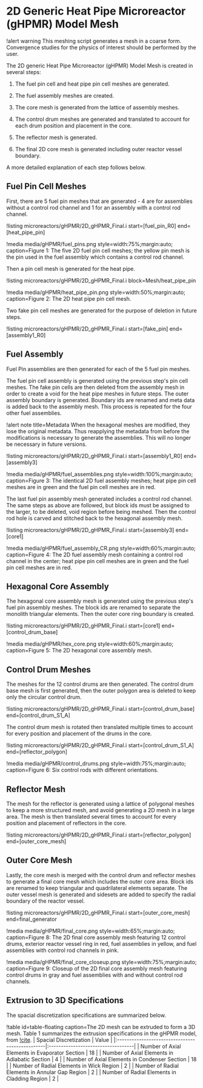 # 2D Generic Heat Pipe Microreactor (gHPMR) Model Mesh

!alert warning
This meshing script generates a mesh in a coarse form. Convergence studies for the physics of interest should be performed by the user.

The 2D generic Heat Pipe Microreactor (gHPMR) Model Mesh is created in several steps:

1. The fuel pin cell and heat pipe pin cell meshes are generated.

2. The fuel assembly meshes are created.

3. The core mesh is generated from the lattice of assembly meshes.

4. The control drum meshes are generated and translated to account for each drum position and placement in the core.

5. The reflector mesh is generated.

6. The final 2D core mesh is generated including outer reactor vessel boundary.

A more detailed explanation of each step follows below.

## Fuel Pin Cell Meshes

First, there are 5 fuel pin meshes that are generated - 4 are for assemblies without a control rod channel and 1 for an assembly with a control rod channel.

!listing microreactors/gHPMR/2D_gHPMR_Final.i start=[fuel_pin_R0] end=[heat_pipe_pin]

!media media/gHPMR/fuel_pins.png
    style=width:75%;margin:auto;
    caption=Figure 1: The five 2D fuel pin cell meshes; the yellow pin mesh is the pin used in the fuel assembly which contains a control rod channel.

Then a pin cell mesh is generated for the heat pipe.

!listing microreactors/gHPMR/2D_gHPMR_Final.i block=Mesh/heat_pipe_pin

!media media/gHPMR/heat_pipe_pin.png
    style=width:50%;margin:auto;
    caption=Figure 2: The 2D heat pipe pin cell mesh.

Two fake pin cell meshes are generated for the purpose of deletion in future steps.

!listing microreactors/gHPMR/2D_gHPMR_Final.i start=[fake_pin] end=[assembly1_R0]

## Fuel Assembly

Fuel Pin assemblies are then generated for each of the 5 fuel pin meshes.

The fuel pin cell assembly is generated using the previous step's pin cell meshes. The fake pin cells are then deleted from the assembly mesh in order to create a void for the heat pipe meshes in future steps. The outer assembly boundary is generated. Boundary ids are renamed and meta data is added back to the assembly mesh. This process is repeated for the four other fuel assemblies.

!alert note title=Metadata
When the hexagonal meshes are modified, they lose the original metadata. Thus reapplying the metadata from before the modifications is necessary to generate the assemblies. This will no longer be necessary in future versions.

!listing microreactors/gHPMR/2D_gHPMR_Final.i start=[assembly1_R0] end=[assembly3]

!media media/gHPMR/fuel_assemblies.png
    style=width:100%;margin:auto;
    caption=Figure 3: The identical 2D fuel assembly meshes; heat pipe pin cell meshes are in green and the fuel pin cell meshes are in red.

The last fuel pin assembly mesh generated includes a control rod channel. The same steps as above are followed, but block ids must be assigned to the larger, to be deleted, void region before being meshed. Then the control rod hole is carved and stitched back to the hexagonal assembly mesh.

!listing microreactors/gHPMR/2D_gHPMR_Final.i start=[assembly3] end=[core1]

!media media/gHPMR/fuel_assembly_CR.png
    style=width:60%;margin:auto;
    caption=Figure 4: The 2D fuel assembly mesh containing a control rod channel in the center; heat pipe pin cell meshes are in green and the fuel pin cell meshes are in red.

## Hexagonal Core Assembly

The hexagonal core assembly mesh is generated using the previous step's fuel pin assembly meshes. The block ids are renamed to separate the monolith triangular elements. Then the outer core ring boundary is created.

!listing microreactors/gHPMR/2D_gHPMR_Final.i start=[core1] end=[control_drum_base]

!media media/gHPMR/hex_core.png
    style=width:60%;margin:auto;
    caption=Figure 5: The 2D hexagonal core assembly mesh.

## Control Drum Meshes

The meshes for the 12 control drums are then generated. The control drum base mesh is first generated, then the outer polygon area is deleted to keep only the circular control drum.

!listing microreactors/gHPMR/2D_gHPMR_Final.i start=[control_drum_base] end=[control_drum_S1_A]

The control drum mesh is rotated then translated multiple times to account for every position and placement of the drums in the core.

!listing microreactors/gHPMR/2D_gHPMR_Final.i start=[control_drum_S1_A] end=[reflector_polygon]

!media media/gHPMR/control_drums.png
    style=width:75%;margin:auto;
    caption=Figure 6: Six control rods with different orientations.

## Reflector Mesh

The mesh for the reflector is generated using a lattice of polygonal meshes to keep a more structured mesh, and avoid generating a 2D mesh in a large area. The mesh is then translated several times to account for every position and placement of reflectors in the core.

!listing microreactors/gHPMR/2D_gHPMR_Final.i start=[reflector_polygon] end=[outer_core_mesh]


## Outer Core Mesh

Lastly, the core mesh is merged with the control drum and reflector meshes to generate a final core mesh which includes the outer core area. Block ids are renamed to keep triangular and quadrilateral elements separate. The outer vessel mesh is generated and sidesets are added to specify the radial boundary of the reactor vessel.

!listing microreactors/gHPMR/2D_gHPMR_Final.i start=[outer_core_mesh] end=final_generator

!media media/gHPMR/final_core.png
    style=width:65%;margin:auto;
    caption=Figure 8: The 2D final core assembly mesh featuring 12 control drums, exterior reactor vessel ring in red, fuel assemblies in yellow, and fuel assemblies with control rod channels in pink.

!media media/gHPMR/final_core_closeup.png
    style=width:75%;margin:auto;
    caption=Figure 9: Closeup of the 2D final core assembly mesh featuring control drums in gray and fuel assemblies with and without control rod channels.


## Extrusion to 3D Specifications

The spacial discretization specifications are summarized below.

!table id=table-floating caption=The 2D mesh can be extruded to form a 3D mesh. Table 1 summarizes the extrusion specifications in the gHPMR model, from [!cite](gHPMR_main).
| Spacial Discretization                          | Value                              |
|:------------------------------------------------|:-----------------------------------|
| Number of Axial Elements in Evaporator Section  | 18                                 |
| Number of Axial Elements in Adiabatic Section   | 4                                  |
| Number of Axial Elements in Condenser Section   | 18                                 |
| Number of Radial Elements in Wick Region        | 2                                  |
| Number of Radial Elements in Annular Gap Region | 2                                  |
| Number of Radial Elements in Cladding Region    | 2                                  |
